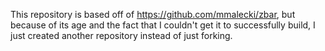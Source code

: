 This repository is based off of https://github.com/mmalecki/zbar, but because of its age
and the fact that I couldn't get it to successfully build, I just created another repository
instead of just forking.
